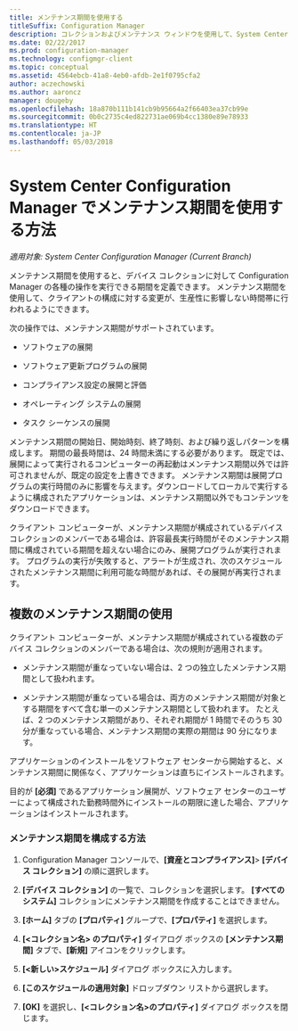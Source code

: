 ```yaml
---
title: メンテナンス期間を使用する
titleSuffix: Configuration Manager
description: コレクションおよびメンテナンス ウィンドウを使用して、System Center Configuration Manager でクライアントを効果的に管理します。
ms.date: 02/22/2017
ms.prod: configuration-manager
ms.technology: configmgr-client
ms.topic: conceptual
ms.assetid: 4564ebcb-41a8-4eb0-afdb-2e1f0795cfa2
author: aczechowski
ms.author: aaroncz
manager: dougeby
ms.openlocfilehash: 18a870b111b141cb9b95664a2f66403ea37cb99e
ms.sourcegitcommit: 0b0c2735c4ed822731ae069b4cc1380e89e78933
ms.translationtype: HT
ms.contentlocale: ja-JP
ms.lasthandoff: 05/03/2018
---
```

# <a name="how-to-use-maintenance-windows-in-system-center-configuration-manager"></a>System Center Configuration Manager でメンテナンス期間を使用する方法

*適用対象: System Center Configuration Manager (Current Branch)*

メンテナンス期間を使用すると、デバイス コレクションに対して Configuration Manager の各種の操作を実行できる期間を定義できます。 メンテナンス期間を使用して、クライアントの構成に対する変更が、生産性に影響しない時間帯に行われるようにできます。  

 次の操作では、メンテナンス期間がサポートされています。  

-   ソフトウェアの展開  

-   ソフトウェア更新プログラムの展開  

-   コンプライアンス設定の展開と評価  

-   オペレーティング システムの展開  

-   タスク シーケンスの展開  

 メンテナンス期間の開始日、開始時刻、終了時刻、および繰り返しパターンを構成します。 期間の最長時間は、24 時間未満にする必要があります。 既定では、展開によって実行されるコンピューターの再起動はメンテナンス期間以外では許可されませんが、既定の設定を上書きできます。 メンテナンス期間は展開プログラムの実行時間のみに影響を与えます。ダウンロードしてローカルで実行するように構成されたアプリケーションは、メンテナンス期間以外でもコンテンツをダウンロードできます。  

 クライアント コンピューターが、メンテナンス期間が構成されているデバイス コレクションのメンバーである場合は、許容最長実行時間がそのメンテナンス期間に構成されている期間を超えない場合にのみ、展開プログラムが実行されます。 プログラムの実行が失敗すると、アラートが生成され、次のスケジュールされたメンテナンス期間に利用可能な時間があれば、その展開が再実行されます。  

## <a name="using-multiple-maintenance-windows"></a>複数のメンテナンス期間の使用  
 クライアント コンピューターが、メンテナンス期間が構成されている複数のデバイス コレクションのメンバーである場合は、次の規則が適用されます。  

-   メンテナンス期間が重なっていない場合は、2 つの独立したメンテナンス期間として扱われます。  

-   メンテナンス期間が重なっている場合は、両方のメンテナンス期間が対象とする期間をすべて含む単一のメンテナンス期間として扱われます。 たとえば、2 つのメンテナンス期間があり、それぞれ期間が 1 時間でそのうち 30 分が重なっている場合、メンテナンス期間の実際の期間は 90 分になります。  

 アプリケーションのインストールをソフトウェア センターから開始すると、メンテナンス期間に関係なく、アプリケーションは直ちにインストールされます。  

 目的が **[必須]** であるアプリケーション展開が、ソフトウェア センターのユーザーによって構成された勤務時間外にインストールの期限に達した場合、アプリケーションはインストールされます。  

### <a name="how-to-configure-maintenance-windows"></a>メンテナンス期間を構成する方法  

1.  Configuration Manager コンソールで、**[資産とコンプライアンス]**>  **[デバイス コレクション]** の順に選択します。  

3.  **[デバイス コレクション]** の一覧で、コレクションを選択します。 **[すべてのシステム]** コレクションにメンテナンス期間を作成することはできません。  

4.  **[ホーム]** タブの **[プロパティ]** グループで、**[プロパティ]** を選択します。  

5.  **[&lt;コレクション名\> のプロパティ]** ダイアログ ボックスの **[メンテナンス期間]** タブで、**[新規]** アイコンをクリックします。  

6.  **[&lt;新しい\>スケジュール]** ダイアログ ボックスに入力します。  

7.  **[このスケジュールの適用対象]** ドロップダウン リストから選択します。  

8.  **[OK]** を選択し、**[&lt;コレクション名\>のプロパティ]** ダイアログ ボックスを閉じます。  
